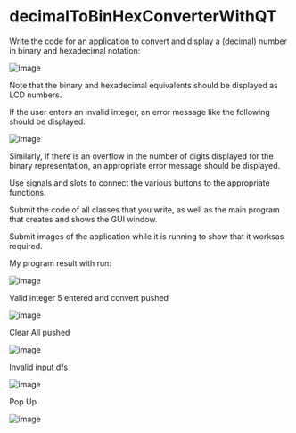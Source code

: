 # decimalToBinHexConverterWithQT

Write the code for an application to convert and display a (decimal) number in binary and
hexadecimal notation:

![image](https://user-images.githubusercontent.com/68548733/166809099-171df254-91df-475f-8a36-e56c22a1315c.png)

Note that the binary and hexadecimal equivalents should be displayed as LCD numbers.

If the user enters an invalid integer, an error message like the following should be displayed:

![image](https://user-images.githubusercontent.com/68548733/166809144-43ac8690-9ef4-4c9d-8942-74e8b0e6f7e4.png)

Similarly, if there is an overflow in the number of digits displayed for the binary representation,
an appropriate error message should be displayed.

Use signals and slots to connect the various buttons to the appropriate functions.

Submit the code of all classes that you write, as well as the main program that creates and shows the GUI window. 

Submit images of the application while it is running to show that it worksas required.

My program result with run:

![image](https://user-images.githubusercontent.com/68548733/166809348-c6839420-0863-4ec4-bd3c-b1d155544d40.png)

Valid integer 5 entered and convert pushed

![image](https://user-images.githubusercontent.com/68548733/166809419-ae7ef3d3-5b45-4856-b1f6-dfa9ad871795.png)

Clear All pushed

![image](https://user-images.githubusercontent.com/68548733/166809551-36042229-c863-4321-ad7a-55d6fc96d830.png)

Invalid input dfs

![image](https://user-images.githubusercontent.com/68548733/166809592-59324042-f0b3-4a97-b253-ee3e4775fef2.png)

Pop Up

![image](https://user-images.githubusercontent.com/68548733/166809644-aa037ef2-32bd-4afa-984f-246f11ecb788.png)

